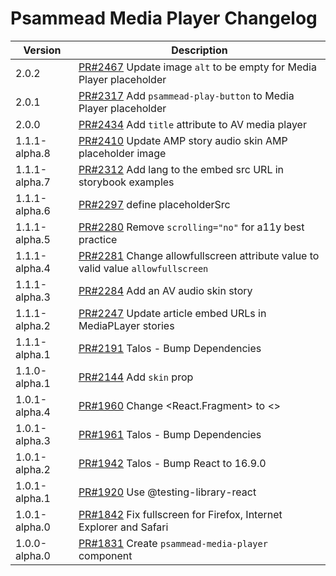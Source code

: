 # Psammead Media Player Changelog

<!-- prettier-ignore -->
| Version       | Description                                                                                                                  |
| ------------- | ---------------------------------------------------------------------------------------------------------------------------- |
| 2.0.2 | [PR#2467](https://github.com/bbc/psammead/pull/2476) Update image `alt` to be empty for Media Player placeholder |
| 2.0.1 | [PR#2317](https://github.com/bbc/psammead/pull/2317) Add `psammead-play-button` to Media Player placeholder |
| 2.0.0 | [PR#2434](https://github.com/bbc/psammead/pull/2434) Add `title` attribute to AV media player |
| 1.1.1-alpha.8 | [PR#2410](https://github.com/bbc/psammead/pull/2410) Update AMP story audio skin AMP placeholder image                       |
| 1.1.1-alpha.7 | [PR#2312](https://github.com/bbc/psammead/pull/2312) Add lang to the embed src URL in storybook examples
| 1.1.1-alpha.6 | [PR#2297](https://github.com/bbc/psammead/pull/2297) define placeholderSrc                                                   |
| 1.1.1-alpha.5 | [PR#2280](https://github.com/bbc/psammead/pull/2280) Remove `scrolling="no"` for a11y best practice                          |
| 1.1.1-alpha.4 | [PR#2281](https://github.com/bbc/psammead/pull/2281) Change allowfullscreen attribute value to valid value `allowfullscreen` |
| 1.1.1-alpha.3 | [PR#2284](https://github.com/bbc/psammead/pull/2284) Add an AV audio skin story                                              |
| 1.1.1-alpha.2 | [PR#2247](https://github.com/bbc/psammead/pull/2247) Update article embed URLs in MediaPLayer stories                        |
| 1.1.1-alpha.1 | [PR#2191](https://github.com/bbc/psammead/pull/2191) Talos - Bump Dependencies                                               |
| 1.1.0-alpha.1 | [PR#2144](https://github.com/bbc/psammead/pull/2144) Add `skin` prop                                                         |
| 1.0.1-alpha.4 | [PR#1960](https://github.com/bbc/psammead/pull/1960) Change <React.Fragment> to <>                                           |
| 1.0.1-alpha.3 | [PR#1961](https://github.com/bbc/psammead/pull/1961) Talos - Bump Dependencies                                               |
| 1.0.1-alpha.2 | [PR#1942](https://github.com/bbc/psammead/pull/1942) Talos - Bump React to 16.9.0                                            |
| 1.0.1-alpha.1 | [PR#1920](https://github.com/bbc/psammead/pull/1920) Use @testing-library-react                                              |
| 1.0.1-alpha.0 | [PR#1842](https://github.com/bbc/psammead/pull/1842) Fix fullscreen for Firefox, Internet Explorer and Safari                |
| 1.0.0-alpha.0 | [PR#1831](https://github.com/bbc/psammead/pull/1831) Create `psammead-media-player` component                                |
